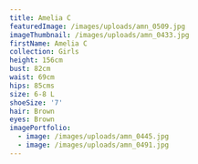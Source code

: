 ```yaml
---
title: Amelia C
featuredImage: /images/uploads/amn_0509.jpg
imageThumbnail: /images/uploads/amn_0433.jpg
firstName: Amelia C
collection: Girls
height: 156cm
bust: 82cm
waist: 69cm
hips: 85cms
size: 6-8 L
shoeSize: '7'
hair: Brown
eyes: Brown
imagePortfolio:
  - image: /images/uploads/amn_0445.jpg
  - image: /images/uploads/amn_0491.jpg
---
```


